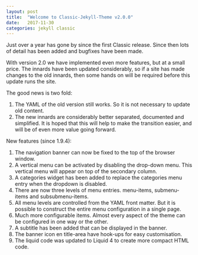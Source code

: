 ```yaml
---
layout: post
title:  "Welcome to Classic-Jekyll-Theme v2.0.0"
date:   2017-11-30
categories: jekyll classic
---
```

Just over a year has gone by since the first Classic release. Since then lots of detail has been added and bugfixes have been made.

With version 2.0 we have implemented even more features, but at a small price. The innards have been updated considerably, so if a site has made changes to the old innards, then some hands on will be required before this update runs the site.

The good news is two fold:

1. The YAML of the old version still works. So it is not necessary to update old content.
1. The new innards are considerably better separated, documented and simplified. It is hoped that this will help to make the transition easier, and will be of even more value going forward.

New features (since 1.9.4):

1. The navigation banner can now be fixed to the top of the browser window.
1. A vertical menu can be activated by disabling the drop-down menu. This vertical menu will appear on top of the secondary column.
1. A categories widget has been added to replace the categories menu entry when the dropdown is disabled.
1. There are now three levels of menu entries. menu-items, submenu-items and subsubmenu-items.
1. All menu levels are controlled from the YAML front matter. But it is possible to construct the entire menu configuration in a single page.
1. Much more configurable items. Almost every aspect of the theme can be configured in one way or the other.
1. A subtitle has been added that can be displayed in the banner.
1. The banner icon en title-area have hook-ups for easy customisation.
1. The liquid code was updated to Liquid 4 to create more compact HTML code.